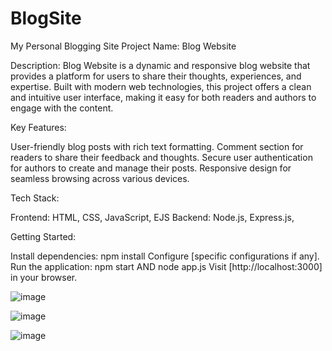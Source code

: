 # BlogSite
My Personal Blogging Site
Project Name: Blog Website

Description:
Blog Website is a dynamic and responsive blog website that provides a platform for users to share their thoughts, experiences, and expertise. Built with modern web technologies, this project offers a clean and intuitive user interface, making it easy for both readers and authors to engage with the content.

Key Features:

User-friendly blog posts with rich text formatting.
Comment section for readers to share their feedback and thoughts.
Secure user authentication for authors to create and manage their posts.
Responsive design for seamless browsing across various devices.

Tech Stack:

Frontend: HTML, CSS, JavaScript, EJS
Backend: Node.js, Express.js,

Getting Started:


Install dependencies: npm install
Configure [specific configurations if any].
Run the application: npm start AND node app.js
Visit [http://localhost:3000] in your browser.

![image](https://github.com/senones/BlogSite/assets/59428039/16f4a3b8-2c33-4c85-a926-69b6e69f0187)

![image](https://github.com/senones/BlogSite/assets/59428039/9ca1046b-a098-44c0-a15a-2c5ab7943683)

![image](https://github.com/senones/BlogSite/assets/59428039/92ecb669-5eda-48fc-a4f8-d0e208b762e4)
